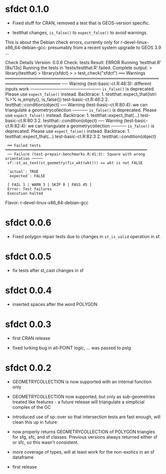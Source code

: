 # sfdct 0.1.0

* Fixed stuff for CRAN, removed a test that is GEOS-version specific. 

* testthat changes, `is_false()` to `expect_false()` to avoid warnings. 


This is about the Debian check errors, currently only for
r-devel-linux-x86_64-debian-gcc: presumably from a recent system upgrade
to GEOS 3.9 ...

Check Details
Version: 0.0.6
Check: tests
Result: ERROR
     Running ‘testthat.R’ [8s/13s]
    Running the tests in ‘tests/testthat.R’ failed.
    Complete output:
     > library(testthat)
     > library(sfdct)
     >
     > test_check("sfdct")
     ══ Warnings ════════════════════════════════════════════════════════════════════
     ── Warning (test-basic-ct.R:46:3): different inputs work ───────────────────────
     `is_false()` is deprecated. Please use `expect_false()` instead.
     Backtrace:
     1. testthat::expect_that(lstri %>% is_empty(), is_false()) test-basic-ct.R:46:2
     2. testthat:::condition(object)
     ── Warning (test-basic-ct.R:80:4): we can triangulate a geometrycollection ─────
     `is_false()` is deprecated. Please use `expect_false()` instead.
     Backtrace:
     1. testthat::expect_that(...) test-basic-ct.R:80:3
     2. testthat:::condition(object)
     ── Warning (test-basic-ct.R:82:4): we can triangulate a geometrycollection ─────
     `is_false()` is deprecated. Please use `expect_false()` instead.
     Backtrace:
     1. testthat::expect_that(...) test-basic-ct.R:82:3
     2. testthat:::condition(object)
    
     ══ Failed tests ════════════════════════════════════════════════════════════════
     ── Failure (test-prepair-benchmarks.R:41:3): Square with wrong orientation ─────
     sf::st_as_text(st_geometry(fix_wkt(wkt))) == wkt is not FALSE
    
     `actual`: TRUE
     `expected`: FALSE
    
     [ FAIL 1 | WARN 3 | SKIP 0 | PASS 45 ]
     Error: Test failures
     Execution halted
Flavor: r-devel-linux-x86_64-debian-gcc



# sfdct 0.0.6

* Fixed polygon repair tests due to changes in `st_is_valid` operation in sf. 

# sfdct 0.0.5

* fix tests after st_cast changes in sf

# sfdct 0.0.4

* inserted spaces after the word POLYGON

# sfdct 0.0.3

* first CRAN release 

* fixed lurking bug in all-POINT logic, ... was passed to pslg 

# sfdct 0.0.2

* GEOMETRYCOLLECTION is now supported with an internal function only

* GEOMETRYCOLLECTION now supported, but only as sub-geometries treated like features - a future release will triangulate a simplicial complex of the GC

* introduced use of sp::over so that intersection tests are fast enough, will 
clean this up in future

* now properly returns GEOMETRYCOLLECTION of POLYGON triangles for sfg, sfc, and sf classes. Previous versions always returned either sf or sfc, so this wasn't consistent. 

* more coverage of types, will at least work for the non-exotics in an sf dataframe

* first release



